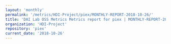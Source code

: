 ```yaml
---
layout: 'monthly'
permalink: '/metrics/HDI-Project/piex/MONTHLY-REPORT-2018-10-26/'
title: 'DAI Lab OSS Metrics Metrics report for piex | MONTHLY-REPORT-2018-10-26'
organization: 'HDI-Project'
repository: 'piex'
current_date: '2018-10-26'
---
```

